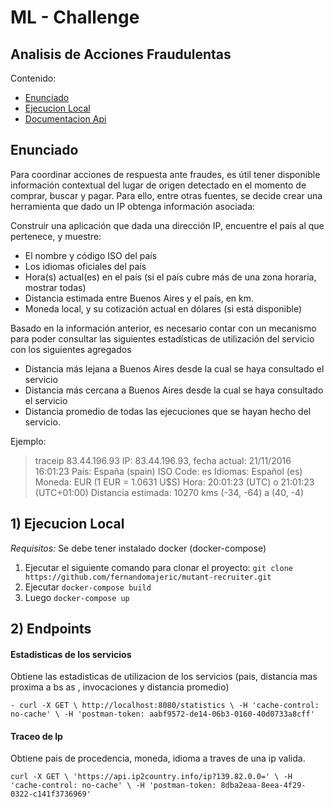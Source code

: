 # ML - Challenge

## Analisis de Acciones Fraudulentas

Contenido:

- [Enunciado](#enunciado)
- [Ejecucion Local](#ejeucion-local)
- [Documentacion Api](#documentacion-api)

## Enunciado

Para coordinar acciones de respuesta ante fraudes, es útil tener disponible información
contextual del lugar de origen detectado en el momento de comprar, buscar y pagar. Para ello, entre otras fuentes, se decide crear una herramienta que dado un IP obtenga información asociada:

Construir una aplicación que dada una dirección IP, encuentre el país al que pertenece, y muestre:

- El nombre y código ISO del país
- Los idiomas oficiales del país
- Hora(s) actual(es) en el país (si el país cubre más de una zona horaria, mostrar todas)
- Distancia estimada entre Buenos Aires y el país, en km.
- Moneda local, y su cotización actual en dólares (si está disponible)

Basado en la información anterior, es necesario contar con un mecanismo para poder consultar las siguientes estadísticas de utilización del servicio con los siguientes agregados
- Distancia más lejana a Buenos Aires desde la cual se haya consultado el servicio
- Distancia más cercana a Buenos Aires desde la cual se haya consultado el servicio
- Distancia promedio de todas las ejecuciones que se hayan hecho del servicio.

Ejemplo:

> traceip 83.44.196.93
IP: 83.44.196.93, fecha actual: 21/11/2016 16:01:23
País: España (spain)
ISO Code: es
Idiomas: Español (es)
Moneda: EUR (1 EUR = 1.0631 U$S)
Hora: 20:01:23 (UTC) o 21:01:23 (UTC+01:00)
Distancia estimada: 10270 kms (-34, -64) a (40, -4)


## 1) Ejecucion Local

*Requisitos:* Se debe tener instalado docker (docker-compose)

1. Ejecutar el siguiente comando para clonar el proyecto: `git clone https://github.com/fernandomajeric/mutant-recruiter.git`
2. Ejecutar `docker-compose build`
3. Luego `docker-compose up`

## 2) Endpoints

#### Estadisticas de los servicios

Obtiene las estadisticas de utilizacion de los servicios (pais, distancia mas proxima a bs as , invocaciones y distancia promedio) 

`- curl -X GET \ http://localhost:8080/statistics \ -H 'cache-control: no-cache' \ -H 'postman-token: aabf9572-de14-06b3-0160-40d0733a8cff'`

#### Traceo de Ip
Obtiene pais de procedencia, moneda, idioma a traves de una ip valida.

`curl -X GET \ 'https://api.ip2country.info/ip?139.82.0.0=' \ -H 'cache-control: no-cache' \ -H 'postman-token: 8dba2eaa-8eea-4f29-0322-c141f3736969'`


